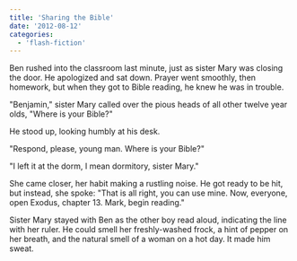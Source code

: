 ```yaml
---
title: 'Sharing the Bible'
date: '2012-08-12'
categories:
  - 'flash-fiction'
---
```


Ben rushed into the classroom last minute, just as sister Mary was closing the
door. He apologized and sat down. Prayer went smoothly, then homework, but when
they got to Bible reading, he knew he was in trouble.

<!-- truncate -->


"Benjamin," sister Mary called over the pious heads of all other twelve year
olds, "Where is your Bible?"

He stood up, looking humbly at his desk.

"Respond, please, young man. Where is your Bible?"

"I left it at the dorm, I mean dormitory, sister Mary."

She came closer, her habit making a rustling noise. He got ready to be hit, but
instead, she spoke: "That is all right, you can use mine. Now, everyone, open
Exodus, chapter 13. Mark, begin reading."

Sister Mary stayed with Ben as the other boy read aloud, indicating the line
with her ruler. He could smell her freshly-washed frock, a hint of pepper on her
breath, and the natural smell of a woman on a hot day. It made him sweat.
